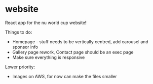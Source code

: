 # website
React app for the nu world cup website!

Things to do: 
- Homepage - stuff needs to be vertically centred, add carousel and sponsor info
- Gallery page rework, Contact page should be an exec page
- Make sure everything is responsive

Lower priority:
- Images on AWS, for now can make the files smaller
